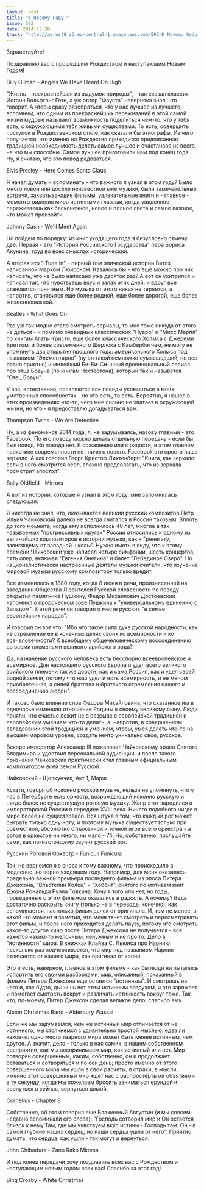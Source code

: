 ```yaml
---
layout: post
title: "К Новому Году!"
issue: 502
date: 2014-12-28
track: "http://aerost8.s3.eu-central-1.amazonaws.com/502-K Novomu Godu!.mp3"
---
```


Здравствуйте!

Поздравляю вас с прошедшим Рождеством и наступающим Новым Годом!

Billy Gilman - Angels We Have Heard On High

"Жизнь - прекраснейшая из выдумок природы", - так сказал классик - Иоганн Вольфганг Гете, а уж автор "Фауста" наверняка знал, что говорит. А чтобы сразу разобраться, что у нас лучшее из лучшего, вспомним, что одним из прекраснейших переживаний в этой самой жизни мудрые называют возможность поделиться чем-то, что у тебя есть, с окружающими тебя живыми существами. То есть, совершить поступок в Рождественском стиле, как сказали бы этнографы. Из чего получается, что именно на Рождество приходится предписанная традицией необходимость делать самое лучшее и счастливое из всего, на что мы способны. Самое лучшее приготовили нам под конец года. Ну, я считаю, что это повод радоваться.

Elvis Presley - Here Comes Santa Claus

Я начал думать и вспоминать - что важного я узнал в этом году? Было много новой или доселе неизвестной мне музыки, были замечательные встречи, захватывающие фильмы, увлекательные книги и - главное - моменты видения мира истинными глазами, когда увиденное переживаешь как бесконечное, новое и полное света и самое важное, что может произойти.

Johnny Cash - We'll Meet Again

Но пойдем по порядку: из книг уходящего года я безусловно отмечу две. Первая - это "История Российского Государства" пера Бориса Акунина, труд во всех смыслах исторический.

А вторая это " Tune in" - первый том эпической истории Битлз, написанной Марком Люисоном. Казалось бы - что еще можно про них написать, что не было написано уже десяток раз? А вот он ухитрился и написал так, что чувствуешь вкус и запах этих дней, и вдруг все становится понятным. Но музыка от этого никак не теряется, а напротив, становится еще более родной, еще более дорогой, еще более жизненноважной.

Beatles - What Goes On

Раз уж так модно стало смотреть сериалы, то мне тоже никуда от этого не деться - и помимо очевидных классических "Пуаро" и "Мисс Марпл" по книгам Агаты Кристи, еще более классического Холмса с Джереми Бреттом, и более современного Шерлока с Камбербэтчем, не могу не упомянуть два открытия прошлого года: американского Холмса под названием "Элементарно" (ну он такой немножко сумасшедший, но все равно приятно) и милейший Би-Би-Си-шный провинциальный сериал про отца Брауна (по книгам Честертона), который так и назывется "Отец Браун".

У вас, естественно, появляются все поводы усомниться в моих умственных способностях - но что есть, то есть. Вероятно, я нашел в этих произведениях что-то, чего мне сильно не хватает в окружающей жизни, но что - я предоставлю догадываться вам.

Thompson Twins - We Are Detective

Ну, а из феноменов 2014 года, я, не задумываясь, назову главный - это Facebook. По его поводу можно делать отдельную передачу - если бы был повод. Но повода нет. К сожалению или к радости, в этом главном наркотике современности нет ничего нового. Facebook это просто наше зеркало. А как говорил Георг Кристоф Лихтенберг: "Книга, как зеркало: если в него смотрится осел, сложно предполагать, что из зеркала посмотрит апостол".

Sally Oldfield - Mirrors

А вот из историй, которые я узнал в этом году, мне запомнилась следующая:

Я никогда не знал, что, оказывается великий русский композитор Петр Ильич Чайковский далеко не всегда считался в России таковым. Вплоть до того момента, когда ему исполнилось 40 лет, многие в так называемых "прогрессивных кругах" России относились к одному из величайших композиторов в истории музыки, как к "ренегату, зависящему от западной школы". Нужно иметь в виду, что к этому времени Чайковский уже написал четыре симфонии, шесть концертов, пять опер, включая "Евгения Онегина" и балет "Лебединое Озеро". Но националистически настроенные деятели музыки считали, что изучение мировой музыки русскому композитору только вредит.

Все изменилось в 1880 году, когда 8 июня в речи, произнесенной на заседании Общества Любителей Русской словесности по поводу открытия памятника Пушкину, Федор Михайлович Достоевский напомнил о пророческом зове Пушкина к "универсальному единению с Западом". В этой речи он говорил о месте русских "в семье европейских народов".

И говорил он вот что: "Ибо что такое сила духа русской народности, как не стремление ее в конечных целях своих ко всемирности и ко всечеловечности? К всеобщему общечеловеческому воссоединению со всеми племенами великого арийского рода?

Да, назначение русского человека есть бесспорно всеевропейское и всемирное. Для настоящего русского Европа и удел всего великого арийского племени так же дороги, как и сама Россия, как и удел своей родной земли, потому что наш удел и есть всемирность, и не мечом приобретенная, а силой братства и братского стремления нашего к воссоединению людей".

И таково было влияние слов Федора Михайловича, что сказанное им в одночасье изменило отношение Родины к своему великому сыну. Люди поняли, что счастье лежит не в разрыве с европейской традицией и европейским умением что-то делать, а, напротив, в совершенном овладевании этой традицией и умением, чтобы, умея делать что-то на высшем мировом уровне, создать нечто уникально свое, русское.

Вскоре император Александр III пожаловал Чайковскому орден Святого Владимира и удостоил персональной аудиенции, и после такого признания Чайковский практически стал главным официальным композитором всей земли Русской.

Чайковский - Щелкунчик, Акт 1, Марш

Кстати, говоря об исконно русской музыке, нельзя не упомянуть, что у нас в Петербурге есть оркестр, возрождающий исконно русскую и нигде более не существущую роговую музыку. Жанр этот зародился в императорской России в середине XVIII века. Ничего подобного нигде в мире более не существовало. Вся штука в том, что каждый рог может сыграть только одну ноту, и поэтому музыка существует только при совместной, абсолютно отлаженной и точной игре всего оркестра - а рогов в оркестре ни много, ни мало - 74. Но, собственно, послушайте сами, как по-настоящему звучит русский рог.

Русский Роговой Оркестр - Funiculi Funicula

Так; но вернемся же снова к тому важному, что происходило в медленно, но верно уходящем году. Например, для меня оказалась предельно важной премьера последнего фильма из эпоса Питера Джексона, "Властелин Колец" и "Хоббит", снятого по мотивам книг Джона Рональда Руэла Толкина. Хочу я того или нет, но годы, проведенные с этим фильмом оказались в радость. А почему? Ведь достаточно раскрыть книгу (только не в переводе, конечно), как вспоминается, настолько фильм далек от оригинала. И, тем не менее, в какой -то момент я заметил, что меня тянет смотреть и пересматривать этот фильм, и после него приходится делать паузу, потому что смотреть какое-то другое кино после Питера Джексона не получается - все кажется каким-то мелочным, ненужным и не про то. Дело в "истинности" мира. В книжках Клайва С. Льюиса про Нарнию несколько раз подчеркивается, что мир под названием Нарния отличается от нашего мира, как оригинал от копии.

Это и есть, наверное, главное в этом фильме - как бы люди ни пытались испортить его своими разборками, мир, описанный, показанный в фильме Питера Джексона еще остается "истинным". И смотришь на него и, как будто, дышишь вот этим истинным воздухом, и это заряжает и помогает смотреть вокруг и различать истинность вокруг тоже. Так что, по-моему, Питер Джексон сделал великое дело, спасибо ему.

Albion Christmas Band - Alderbury Wassai

Если же мы задумаемся, чем же истинный мир отличается от не истинного, мы столкнемся с удивительно простой мыслью: едва ли какое-то одно место тварного мира может быть менее истинным, чем другое. А значит, дело - только в нас самих, в нашем собственном восприятии, как мы воспринимаем мир, как истинный или нет. Мир сотворен совершенным, каким, собственно, он и продолжает оставаться и сотворяться и по сей день; просто именно от этого совершенного мира мы ушли в свои расчеты, в страхи, в мысли, именно этот совершенный мир ждет нас с распростертыми объятиями в ту секунду, когда мы пожелаем бросить заниматься ерундой и вернуться в сейчас, вернуться домой.

Cornelius - Chapter 8

Собственно, об этом говорил еще Блаженный Августин (и мы совсем недавно вспоминали его слова): "Господь сотворил мир и Он остается близок к нему.Там, где мы чувствуем вкус истины - Господь там. Он - в самой глубине наших сердец, но наши сердца ушли от него". Приятно думать, что сердца, как ушли - так могут и вернуться.

John Chibadura - Zano Rako Mkoma

И под конец передачи хочу поздравить всех вас с Рождеством и наступающим новым годом всех вас! Спасибо за этот год!

Bing Crosby - White Christmas

